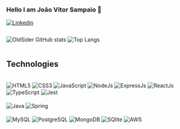 ### Hello I am João Vitor Sampaio 👋

[![Linkedin](https://img.shields.io/badge/LinkedIn-0077B5?style=for-the-badge&logo=linkedin&logoColor=white)](https://linkedin.com/in/joaovitorsampaio2022
)

<div style="display: flex">
  
![OldSider GitHub stats](https://github-readme-stats.vercel.app/api?username=OldSider&show_icons=true&theme=default)
![Top Langs](https://github-readme-stats.vercel.app/api/top-langs/?username=OldSider&hide=css,html)
</div>




## Technologies

<div style="display: inline_block">
<br/>
  <img alt="HTML5" src="https://img.shields.io/badge/HTML5-E34F26?style=for-the-badge&logo=html5&logoColor=white" align="center" />
  <img alt="CSS3" src="https://img.shields.io/badge/CSS3-1572B6?style=for-the-badge&logo=css3&logoColor=white" align="center" />
  <img alt="JavaScript" src="https://img.shields.io/badge/JavaScript-323330?style=for-the-badge&logo=javascript&logoColor=F7DF1E" align="center" />
  <img alt="NodeJs" src="https://img.shields.io/badge/Node.js-43853D?style=for-the-badge&logo=node.js&logoColor=white" align="center" />
  <img alt="ExpressJs" src="https://img.shields.io/badge/Express.js-404D59?style=for-the-badge" align="center" />
  <img alt="ReactJs" src="https://img.shields.io/badge/React-20232A?style=for-the-badge&logo=react&logoColor=61DAFB" align="center" />
  <img alt="TypeScript" src="https://img.shields.io/badge/TypeScript-007ACC?style=for-the-badge&logo=typescript&logoColor=white" align="center" />
  <img alt="Jest" src="https://img.shields.io/badge/Jest-323330?style=for-the-badge&logo=Jest&logoColor=white" align="center" />
</div>
<div  style="display: inline_block">
  <br/>
  <img alt="Java" src="https://img.shields.io/badge/Java-ED8B00?style=for-the-badge&logo=openjdk&logoColor=white" align="center" />
  <img alt="Spring" src="https://img.shields.io/badge/Spring-6DB33F?style=for-the-badge&logo=spring&logoColor=white" align="center" />
  <img alt="" src="" align="center" />
</div>
<div  style="display: inline_block">
  <br/>
  <img alt="MySQL" src="https://img.shields.io/badge/MySQL-00000F?style=for-the-badge&logo=mysql&logoColor=white" align="center" />
  <img alt="PostgreSQL" src="https://img.shields.io/badge/PostgreSQL-316192?style=for-the-badge&logo=postgresql&logoColor=white" align="center" />
  <img alt="MongoDB" src="https://img.shields.io/badge/MongoDB-4EA94B?style=for-the-badge&logo=mongodb&logoColor=white" align="center" />
  <img alt="SQlite" src="https://img.shields.io/badge/SQLite-07405E?style=for-the-badge&logo=sqlite&logoColor=white" align="center" />
  <img alt="AWS" src="https://img.shields.io/badge/Amazon_AWS-232F3E?style=for-the-badge&logo=amazon-aws&logoColor=white" align="center" />
</div>


